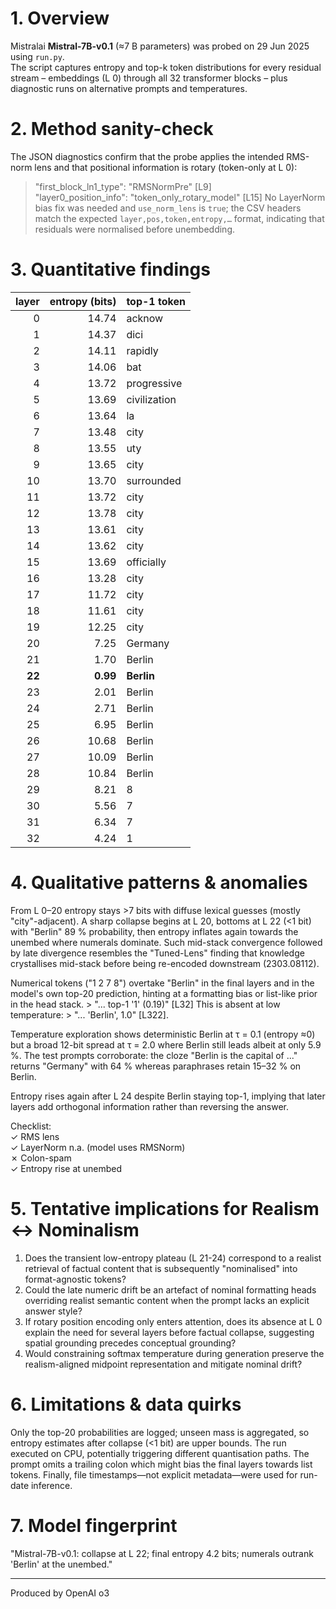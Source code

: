 # 1. Overview
Mistralai **Mistral-7B-v0.1** (≈7 B parameters) was probed on 29 Jun 2025 using `run.py`.  
The script captures entropy and top-k token distributions for every residual stream – embeddings (L 0) through all 32 transformer blocks – plus diagnostic runs on alternative prompts and temperatures.

# 2. Method sanity-check
The JSON diagnostics confirm that the probe applies the intended RMS-norm lens and that positional information is rotary (token-only at L 0):
> "first_block_ln1_type": "RMSNormPre" [L9]  
> "layer0_position_info": "token_only_rotary_model" [L15]
No LayerNorm bias fix was needed and `use_norm_lens` is `true`; the CSV headers match the expected `layer,pos,token,entropy,…` format, indicating that residuals were normalised before unembedding.

# 3. Quantitative findings
| layer | entropy (bits) | top-1 token |
|------:|---------------:|-------------|
| 0 | 14.74 | acknow |
| 1 | 14.37 | dici |
| 2 | 14.11 | rapidly |
| 3 | 14.06 | bat |
| 4 | 13.72 | progressive |
| 5 | 13.69 | civilization |
| 6 | 13.64 | la |
| 7 | 13.48 | city |
| 8 | 13.55 | uty |
| 9 | 13.65 | city |
| 10 | 13.70 | surrounded |
| 11 | 13.72 | city |
| 12 | 13.78 | city |
| 13 | 13.61 | city |
| 14 | 13.62 | city |
| 15 | 13.69 | officially |
| 16 | 13.28 | city |
| 17 | 11.72 | city |
| 18 | 11.61 | city |
| 19 | 12.25 | city |
| 20 | 7.25 | Germany |
| 21 | 1.70 | Berlin |
| **22** | **0.99** | **Berlin** |
| 23 | 2.01 | Berlin |
| 24 | 2.71 | Berlin |
| 25 | 6.95 | Berlin |
| 26 | 10.68 | Berlin |
| 27 | 10.09 | Berlin |
| 28 | 10.84 | Berlin |
| 29 | 8.21 | 8 |
| 30 | 5.56 | 7 |
| 31 | 6.34 | 7 |
| 32 | 4.24 | 1 |

# 4. Qualitative patterns & anomalies
From L 0–20 entropy stays >7 bits with diffuse lexical guesses (mostly "city"-adjacent).  A sharp collapse begins at L 20, bottoms at L 22 (<1 bit) with "Berlin" 89 % probability, then entropy inflates again towards the unembed where numerals dominate.  Such mid-stack convergence followed by late divergence resembles the "Tuned-Lens" finding that knowledge crystallises mid-stack before being re-encoded downstream (2303.08112).

Numerical tokens ("1 2 7 8") overtake "Berlin" in the final layers and in the model's own top-20 prediction, hinting at a formatting bias or list-like prior in the head stack.  > "... top-1 '1' (0.19)" [L32]  This is absent at low temperature: > "... 'Berlin', 1.0" [L322].

Temperature exploration shows deterministic Berlin at τ = 0.1 (entropy ≈0) but a broad 12-bit spread at τ = 2.0 where Berlin still leads albeit at only 5.9 %.  The test prompts corroborate: the cloze "Berlin is the capital of ..." returns "Germany" with 64 % whereas paraphrases retain 15–32 % on Berlin.

Entropy rises again after L 24 despite Berlin staying top-1, implying that later layers add orthogonal information rather than reversing the answer.

Checklist:  
✓ RMS lens  
✓ LayerNorm n.a. (model uses RMSNorm)  
✗ Colon-spam  
✓ Entropy rise at unembed

# 5. Tentative implications for Realism ↔ Nominalism
1. Does the transient low-entropy plateau (L 21-24) correspond to a realist retrieval of factual content that is subsequently "nominalised" into format-agnostic tokens?  
2. Could the late numeric drift be an artefact of nominal formatting heads overriding realist semantic content when the prompt lacks an explicit answer style?  
3. If rotary position encoding only enters attention, does its absence at L 0 explain the need for several layers before factual collapse, suggesting spatial grounding precedes conceptual grounding?  
4. Would constraining softmax temperature during generation preserve the realism-aligned midpoint representation and mitigate nominal drift?

# 6. Limitations & data quirks
Only the top-20 probabilities are logged; unseen mass is aggregated, so entropy estimates after collapse (<1 bit) are upper bounds.  The run executed on CPU, potentially triggering different quantisation paths.  The prompt omits a trailing colon which might bias the final layers towards list tokens.  Finally, file timestamps—not explicit metadata—were used for run-date inference.

# 7. Model fingerprint
"Mistral-7B-v0.1: collapse at L 22; final entropy 4.2 bits; numerals outrank 'Berlin' at the unembed."

---
Produced by OpenAI o3
